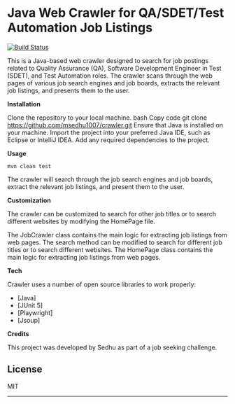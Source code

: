 # Java Web Crawler for QA/SDET/Test Automation Job Listings

[![Build Status](https://travis-ci.org/joemccann/dillinger.svg?branch=master)](https://travis-ci.org/joemccann/dillinger)


This is a Java-based web crawler designed to search for job postings related to Quality Assurance (QA), Software Development Engineer in Test (SDET), and Test Automation roles. The crawler scans through the web pages of various job search engines and job boards, extracts the relevant job listings, and presents them to the user.

**Installation**

Clone the repository to your local machine. bash Copy code git clone https://github.com/msedhu1007/crawler.git Ensure that Java is installed on your machine. Import the project into your preferred Java IDE, such as Eclipse or IntelliJ IDEA. Add any required dependencies to the project.

**Usage**


    mvn clean test

The crawler will search through the job search engines and job boards, extract the relevant job listings, and present them to the user.

**Customization**

The crawler can be customized to search for other job titles or to search different websites by modifying the HomePage file.

The JobCrawler class contains the main logic for extracting job listings from web pages. The search method can be modified to search for different job titles or to search different websites. The HomePage class contains the main logic for extracting job listings from web pages.

**Tech**

Crawler uses a number of open source libraries to work properly:

- [Java] 
- [JUnit 5] 
- [Playwright] 
- [Jsoup] 


**Credits**

This project was developed by Sedhu as part of a job seeking challenge.

## License

MIT

------------

